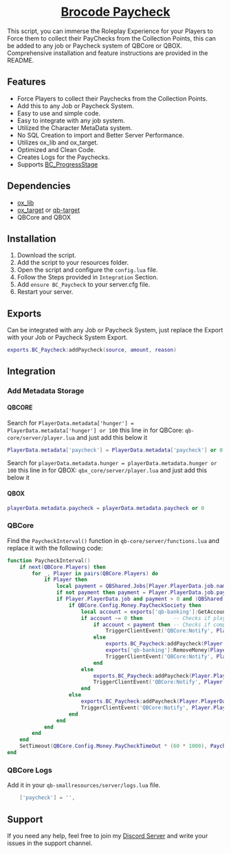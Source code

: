 <h1 align="center"><a href="https://discord.gg/brocode" target="_blank" rel="noopener noreferrer">Brocode Paycheck</a></h1>

This script, you can immerse the Roleplay Experience for your Players to Force them to collect their PayChecks from the Collection Points, this can be added to any job or Paycheck system of QBCore or QBOX. Comprehensive installation and feature instructions are provided in the README.

## Features

- Force Players to collect their Paychecks from the Collection Points.
- Add this to any Job or Paycheck System.
- Easy to use and simple code.
- Easy to integrate with any job system.
- Utilized the Character MetaData system.
- No SQL Creation to import and Better Server Performance.
- Utilizes ox_lib and ox_target.
- Optimized and Clean Code.
- Creates Logs for the Paychecks.
- Supports [BC_ProgressStage](https://github.com/TeamBroCode/BC_ProgressStage)

## Dependencies

- [ox_lib](https://github.com/overextended/ox_lib)
- [ox_target](https://github.com/overextended/ox_target) or [qb-target](https://github.com/qbcore-framework/qb-target)
- QBCore and QBOX

## Installation

1. Download the script.
2. Add the script to your resources folder.
3. Open the script and configure the `config.lua` file.
4. Follow the Steps provided in `Integration` Section.
5. Add `ensure BC_Paycheck` to your server.cfg file.
6. Restart your server.

## Exports
Can be integrated with any Job or Paycheck System, just replace the Export with your Job or Paycheck System Export.
```lua
exports.BC_Paycheck:addPaycheck(source, amount, reason)
```

## Integration

### Add Metadata Storage
#### QBCORE
Search for ``PlayerData.metadata['hunger'] = PlayerData.metadata['hunger'] or 100`` this line in for QBCore: `qb-core/server/player.lua` and just add this below it
```lua
PlayerData.metadata['paycheck'] = PlayerData.metadata['paycheck'] or 0
```
Search for ``playerData.metadata.hunger = playerData.metadata.hunger or 100`` this line in for QBOX: `qbx_core/server/player.lua` and just add this below it
#### QBOX
```lua
playerData.metadata.paycheck = playerData.metadata.paycheck or 0
```

### QBCore

Find the `PaycheckInterval()` function in `qb-core/server/functions.lua` and replace it with the following code:

```lua
function PaycheckInterval()
    if next(QBCore.Players) then
        for _, Player in pairs(QBCore.Players) do
            if Player then
                local payment = QBShared.Jobs[Player.PlayerData.job.name]['grades'][tostring(Player.PlayerData.job.grade.level)].payment
                if not payment then payment = Player.PlayerData.job.payment end
                if Player.PlayerData.job and payment > 0 and (QBShared.Jobs[Player.PlayerData.job.name].offDutyPay or Player.PlayerData.job.onduty) then
                    if QBCore.Config.Money.PayCheckSociety then
                        local account = exports['qb-banking']:GetAccountBalance(Player.PlayerData.job.name)
                        if account ~= 0 then          -- Checks if player is employed by a society
                            if account < payment then -- Checks if company has enough money to pay society
                                TriggerClientEvent('QBCore:Notify', Player.PlayerData.source, Lang:t('error.company_too_poor'), 'error')
                            else
                                exports.BC_Paycheck:addPaycheck(Player.PlayerData.source, payment, Player.PlayerData.job.name..' Paycheck')     -- BC_Paycheck Replace Export
                                exports['qb-banking']:RemoveMoney(Player.PlayerData.job.name, payment, 'Employee Paycheck')
                                TriggerClientEvent('QBCore:Notify', Player.PlayerData.source, Lang:t('info.received_paycheck', { value = payment }))
                            end
                        else
                            exports.BC_Paycheck:addPaycheck(Player.PlayerData.source, payment, Player.PlayerData.job.name .. ' Paycheck')       -- BC_Paycheck Replace Export
                            TriggerClientEvent('QBCore:Notify', Player.PlayerData.source, Lang:t('info.received_paycheck', { value = payment }))
                        end
                    else
                        exports.BC_Paycheck:addPaycheck(Player.PlayerData.source, payment, Player.PlayerData.job.name .. ' Paycheck')           -- BC_Paycheck Replace Export
                        TriggerClientEvent('QBCore:Notify', Player.PlayerData.source, Lang:t('info.received_paycheck', { value = payment }))
                    end
                end
            end
        end
    end
    SetTimeout(QBCore.Config.Money.PayCheckTimeOut * (60 * 1000), PaycheckInterval)
end
```

### QBCore Logs
Add it in your `qb-smallresources/server/logs.lua` file.
```lua
    ['paycheck'] = '',
```

## Support

If you need any help, feel free to join my [Discord Server](https://discord.gg/brocode) and write your issues in the support channel.
